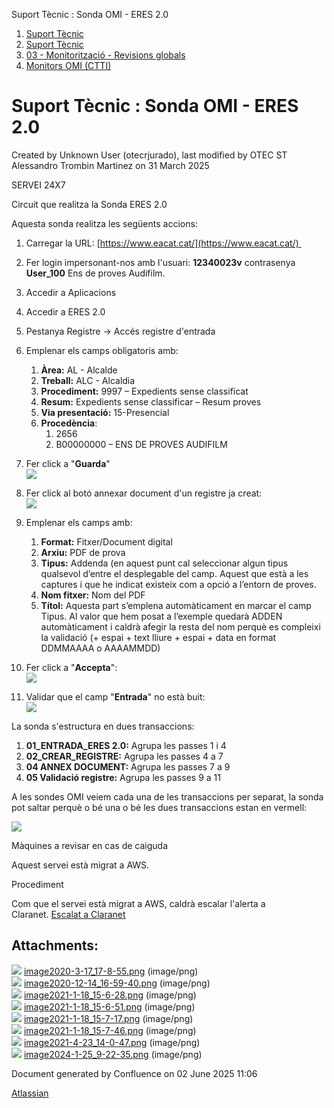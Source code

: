 Suport Tècnic : Sonda OMI - ERES 2.0  

1.  [Suport Tècnic](index.html)
2.  [Suport Tècnic](13893782.html)
3.  [03 - Monitorització - Revisions globals](26313327.html)
4.  [Monitors OMI (CTTI)](26313608.html)

Suport Tècnic : Sonda OMI - ERES 2.0
====================================

Created by Unknown User (otecrjurado), last modified by OTEC ST Alessandro Trombin Martinez on 31 March 2025

SERVEI 24X7

Circuit que realitza la Sonda ERES 2.0

Aquesta sonda realitza les següents accions:

1.  Carregar la URL: [https://www.eacat.cat/](https://www.eacat.cat/) 
2.  Fer login impersonant-nos amb l'usuari: **12340023v** contrasenya **User\_100** Ens de proves Audifilm.
3.  Accedir a Aplicacions
4.  Accedir a ERES 2.0
5.  Pestanya Registre → Accés registre d'entrada
6.  Emplenar els camps obligatoris amb:
    1.  **Àrea:** AL - Alcalde
    2.  **Treball:** ALC - Alcaldia
    3.  **Procediment:** 9997 – Expedients sense classificat
    4.  **Resum:** Expedients sense classificar – Resum proves
    5.  **Via presentació:** 15-Presencial
    6.  **Procedència**:
        1.  2656
        2.  B00000000 – ENS DE PROVES AUDIFILM
7.  Fer click a "**Guarda**"  
    ![](attachments/41520117/41520420.png)  
      
    
8.  Fer click al botó annexar document d'un registre ja creat:  
    ![](attachments/41520117/41520419.png)  
      
    
9.  Emplenar els camps amb:
    1.  **Format:** Fitxer/Document digital
    2.  **Arxiu:** PDF de prova
    3.  **Tipus:** Addenda (en aquest punt cal seleccionar algun tipus qualsevol d’entre el desplegable del camp. Aquest que està a les captures i que he indicat existeix com a opció a l’entorn de proves.
    4.  **Nom fitxer:** Nom del PDF
    5.  **Títol:** Aquesta part s’emplena automàticament en marcar el camp Tipus. Al valor que hem posat a l’exemple quedarà ADDEN automàticament i caldrà afegir la resta del nom perquè es compleixi la validació (+ espai + text lliure + espai + data en format DDMMAAAA o AAAAMMDD)
10.  Fer click a "**Accepta**":  
    ![](attachments/41520117/41520418.png)  
    
11.  Validar que el camp "**Entrada**" no està buit:  
    ![](attachments/41520117/41520417.png)  
    

La sonda s'estructura en dues transaccions:

1.  **01\_ENTRADA\_ERES 2.0:** Agrupa les passes 1 i 4
2.  **02\_CREAR\_REGISTRE:** Agrupa les passes 4 a 7
3.  **04 ANNEX DOCUMENT:** Agrupa les passes 7 a 9
4.  **05 Validació registre:** Agrupa les passes 9 a 11

A les sondes OMI veiem cada una de les transaccions per separat, la sonda pot saltar perquè o bé una o bé les dues transaccions estan en vermell:

![](attachments/41520117/41522683.png)

  

Màquines a revisar en cas de caiguda

Aquest servei està migrat a AWS.

Procediment

Com que el servei està migrat a AWS, caldrà escalar l'alerta a Claranet. [Escalat a Claranet](Escalat-a-Claranet_100008900.html)

Attachments:
------------

![](images/icons/bullet_blue.gif) [image2020-3-17\_17-8-55.png](attachments/41520117/41520118.png) (image/png)  
![](images/icons/bullet_blue.gif) [image2020-12-14\_16-59-40.png](attachments/41520117/41520120.png) (image/png)  
![](images/icons/bullet_blue.gif) [image2021-1-18\_15-6-28.png](attachments/41520117/41520417.png) (image/png)  
![](images/icons/bullet_blue.gif) [image2021-1-18\_15-6-51.png](attachments/41520117/41520418.png) (image/png)  
![](images/icons/bullet_blue.gif) [image2021-1-18\_15-7-17.png](attachments/41520117/41520419.png) (image/png)  
![](images/icons/bullet_blue.gif) [image2021-1-18\_15-7-46.png](attachments/41520117/41520420.png) (image/png)  
![](images/icons/bullet_blue.gif) [image2021-4-23\_14-0-47.png](attachments/41520117/41522683.png) (image/png)  
![](images/icons/bullet_blue.gif) [image2024-1-25\_9-22-35.png](attachments/41520117/100008961.png) (image/png)  

Document generated by Confluence on 02 June 2025 11:06

[Atlassian](http://www.atlassian.com/)